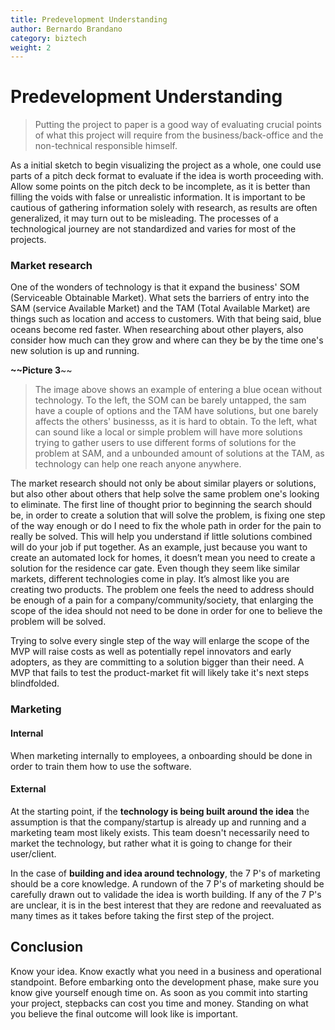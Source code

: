 ```yaml
---
title: Predevelopment Understanding
author: Bernardo Brandano
category: biztech
weight: 2
---
```

# Predevelopment Understanding
>Putting the project to paper is a good way of evaluating crucial points of what this project will require from the business/back-office and the non-technical responsible himself.

As a initial sketch to begin visualizing the project as a whole, one could use parts of a pitch deck format to evaluate if the idea is worth proceeding with. Allow some points on the pitch deck to be incomplete, as it is better than filling the voids with false or unrealistic information. It is important to be cautious of gathering information solely with research, as results are often  generalized, it may turn out to be misleading. The processes of a technological journey are not standardized and varies for most of the projects.

### Market research
One of the wonders of technology is that it expand the business' SOM (Serviceable Obtainable Market). What sets the barriers of entry into the SAM (service Available Market) and the TAM (Total Available Market) are things such as location and access to customers. With that being said, blue oceans become red faster. When researching about other players, also consider how much can they grow and where can they be by the time one's new solution is up and running.

**~~Picture 3**~~   

>The image above shows an example of entering a blue ocean without technology. To the left, the SOM can be barely untapped, the sam have a couple of options and the TAM have solutions, but one barely affects the others' businesss, as it is hard to obtain. To the left, what can sound like a local or simple problem will have more solutions trying to gather users to use different forms of solutions for the problem at SAM, and a unbounded amount of solutions at the TAM, as technology can help one reach anyone anywhere. 

The market research should not only be about similar players or solutions, but also other about others that help solve the same problem one's looking to eliminate. The first line of thought prior to beginning the search should be, in order to create a solution that will solve the problem, is fixing one step of the way enough or do I need to fix the whole path in order for the pain to really be solved. This will help you understand if little solutions combined will do your job if put together. As an example, just because you want to create an automated lock for homes, it doesn’t mean you need to create a solution for the residence car gate. Even though they seem like similar markets, different technologies come in play. It’s almost like you are creating two products. The problem one feels the need to address should be enough of a pain for a company/community/society, that enlarging the scope of the idea should not need to be done in order for one to believe the problem will be solved.

Trying to solve every single step of the way will enlarge the scope of the MVP will raise costs as well as potentially repel innovators and early adopters, as they are committing to a solution bigger than their need. A MVP that fails to test the product-market fit will likely take it's next steps blindfolded.

### Marketing

#### Internal
When marketing internally to employees, a onboarding should be done in order to train them how to use the software.

#### External
At the starting point, if the __technology is being built around the idea__ the assumption is that the company/startup is already up and running and a marketing team most likely exists. This team doesn't necessarily need to market the technology, but rather what it is going to change for their user/client.

In the case of __building and idea around technology__, the 7 P's of marketing should be a core knowledge. A rundown of the 7 P's of marketing should be carefully drawn out to validade the idea is worth building. If any of the 7 P's are unclear, it is in the best interest that they are redone and reevaluated as many times as it takes before taking the first step of the project.

## Conclusion
Know your idea. Know exactly what you need in a business and operational standpoint. Before embarking onto the development phase, make sure you know  give yourself enough time on. As soon as you commit into starting your project, stepbacks can cost you time and money. Standing on what you believe the final outcome will look like is important. 